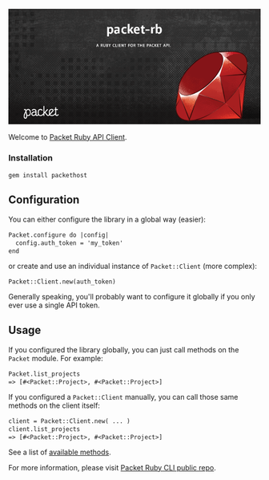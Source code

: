 <!-- <meta>
{
    "title":"Ruby",
    "description":"An official Ruby client for the Packet API",
    "author":"Zalkar Ziiaidin",
    "github":"zalkar-z",
    "date": "2019/12/11",
    "tag":["Ruby", "CLI"]
}
</meta> -->

![Packet Ruby API Client Banner](/images/libraries/ruby/ruby-banner.png)

Welcome to [Packet Ruby API Client](https://github.com/packethost/packet-rb).

### Installation

```
gem install packethost
```

## Configuration

You can either configure the library in a global way (easier):

```
Packet.configure do |config|
  config.auth_token = 'my_token'
end
```

or create and use an individual instance of `Packet::Client` (more complex):

```
Packet::Client.new(auth_token)
```

Generally speaking, you'll probably want to configure it globally if you only ever use a single API token.

## Usage

If you configured the library globally, you can just call methods on the `Packet` module. For example:

```
Packet.list_projects
=> [#<Packet::Project>, #<Packet::Project>]
```

If you configured a `Packet::Client` manually, you can call those same methods on the client itself:

```
client = Packet::Client.new( ... )
client.list_projects
=> [#<Packet::Project>, #<Packet::Project>]
```

See a list of [available methods](https://github.com/packethost/packet-rb/tree/master/lib/packet/client).

For more information, please visit [Packet Ruby CLI public repo](https://github.com/packethost/packet-rb).

